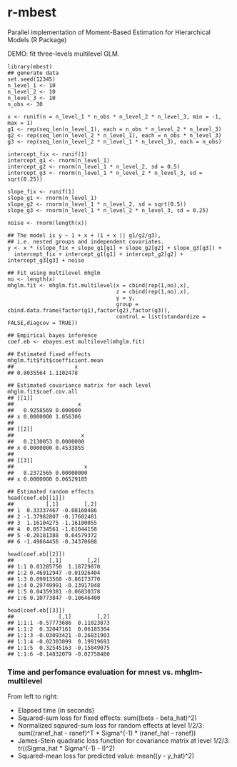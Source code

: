 # r-mbest
Parallel implementation of Moment-Based Estimation for Hierarchical Models (R Package)

DEMO: fit three-levels multilevel GLM. 

```
library(mbest)
## generate data
set.seed(12345)
n_level_1 <- 10
n_level_2 <- 10
n_level_3 <- 10
n_obs <- 30

x <- runif(n = n_level_1 * n_obs * n_level_2 * n_level_3, min = -1, max = 1)
g1 <- rep(seq_len(n_level_1), each = n_obs * n_level_2 * n_level_3)
g2 <- rep(seq_len(n_level_2 * n_level_1), each = n_obs * n_level_3)
g3 <- rep(seq_len(n_level_2 * n_level_1 * n_level_3), each = n_obs)

intercept_fix <- runif(1)
intercept_g1 <- rnorm(n_level_1)
intercept_g2 <- rnorm(n_level_1 * n_level_2, sd = 0.5)
intercept_g3 <- rnorm(n_level_1 * n_level_2 * n_level_3, sd = sqrt(0.25))

slope_fix <- runif(1)
slope_g1 <- rnorm(n_level_1)
slope_g2 <- rnorm(n_level_1 * n_level_2, sd = sqrt(0.5))
slope_g3 <- rnorm(n_level_1 * n_level_2 * n_level_3, sd = 0.25)

noise <- rnorm(length(x))

## The model is y ~ 1 + x + (1 + x || g1/g2/g3),
## i.e. nested groups and independent covariates.
y <- x * (slope_fix + slope_g1[g1] + slope_g2[g2] + slope_g3[g3]) + 
  intercept_fix + intercept_g1[g1] + intercept_g2[g2] + intercept_g3[g3] + noise

## Fit using multilevel mhglm
no <- length(x)
mhglm.fit <- mhglm.fit.multilevel(x = cbind(rep(1,no),x),
                                  z = cbind(rep(1,no),x),
                                  y = y,
                                  group =  cbind.data.frame(factor(g1),factor(g2),factor(g3)),
                                  control = list(standardize = FALSE,diagcov = TRUE))

## Empirical bayes inference
coef.eb <- ebayes.est.multilevel(mhglm.fit)

## Estimated fixed effects
mhglm.fit$fit$coefficient.mean
##                   x
## 0.8035564 1.1102478

## Estimated covariance matrix for each level
mhglm.fit$coef.cov.all
## [[1]]
##                    x
##   0.9258569 0.000000
## x 0.0000000 1.056306
## 
## [[2]]
##                     x
##   0.2130053 0.0000000
## x 0.0000000 0.4533855
## 
## [[3]]
##                      x
##   0.2372565 0.00000000
## x 0.0000000 0.06529185

## Estimated random effects
head(coef.eb[[1]])
##          [,1]        [,2]
## 1  0.33337467 -0.08160486
## 2 -1.37982807 -0.17602401
## 3  1.16104275 -1.16100055
## 4  0.05734561 -1.61044158
## 5 -0.20181388  0.64579372
## 6 -1.49864456 -0.34370688

head(coef.eb[[2]])
##           [,1]        [,2]
## 1:1 0.03285750  1.18729870
## 1:2 0.46912947 -0.01926404
## 1:3 0.09913568 -0.86173770
## 1:4 0.29749991 -0.13917048
## 1:5 0.04359381 -0.06830378
## 1:6 0.10773847 -0.10646400

head(coef.eb[[3]])
##              [,1]        [,2]
## 1:1:1 -0.57773686  0.11023873
## 1:1:2  0.32047161  0.06185304
## 1:1:3 -0.03093421 -0.26831903
## 1:1:4 -0.02303099  0.19919693
## 1:1:5  0.32545163 -0.15849075
## 1:1:6 -0.14832079 -0.02758480
```
### Time and perfomance evaluation for mnest vs. mhglm-multilevel

From left to right:
* Elapsed time (in seconds)
* Squared-sum loss for fixed effects: sum((beta - beta_hat)^2)
* Normalized sqaured-sum loss for random effects at level 1/2/3: sum((ranef_hat - ranef)^T * Sigma^(-1) * (ranef_hat - ranef))
* James-Stein quadratic loss function for covariance matrix at level 1/2/3: tr((Sigma_hat * Sigma^(-1) - I)^2)
* Squared-mean loss for predicted value: mean((y - y_hat)^2)


